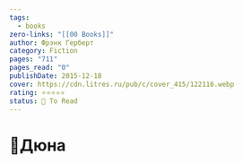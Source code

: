 ```yaml
---
tags:
  - books
zero-links: "[[00 Books]]"
author: Фрэнк Герберт
category: Fiction
pages: "711"
pages_read: "0"
publishDate: 2015-12-18
cover: https://cdn.litres.ru/pub/c/cover_415/122116.webp
rating: ⭐⭐⭐⭐⭐
status: 📌 To Read
---
```

# 📔Дюна